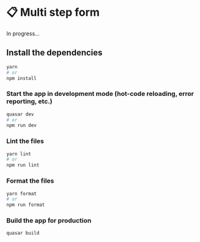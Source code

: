 # :clipboard: Multi step form

In progress...

## Install the dependencies
```bash
yarn
# or
npm install
```

### Start the app in development mode (hot-code reloading, error reporting, etc.)
```bash
quasar dev
# or
npm run dev
```


### Lint the files
```bash
yarn lint
# or
npm run lint
```


### Format the files
```bash
yarn format
# or
npm run format
```



### Build the app for production
```bash
quasar build
```
